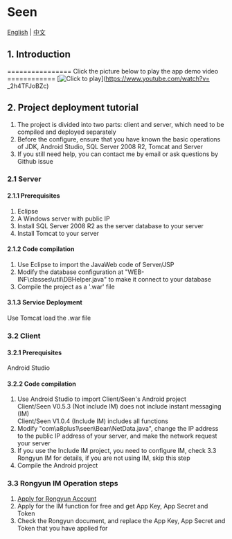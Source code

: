 # Seen

[English](https://github.com/Alan-Pross/Seen/blob/master/README.md) | [中文](https://github.com/Alan-Pross/Seen/blob/master/README_CN.md)

## 1. Introduction
================ Click the picture below to play the app demo video ============
[![Click to play](https://images.gitee.com/uploads/images/2019/0213/163441_2c9a9506_1320722.png "start.png")](https://www.youtube.com/watch?v= _2h4TFJoBZc)  

## 2. Project deployment tutorial
1. The project is divided into two parts: client and server, which need to be compiled and deployed separately  
2. Before the configure, ensure that you have known the basic operations of JDK, Android Studio, SQL Server 2008 R2, Tomcat and Server  
3. If you still need help, you can contact me by email or ask questions by Github issue  


### 2.1 Server
#### 2.1.1 Prerequisites
1. Eclipse  
2. A Windows server with public IP  
3. Install SQL Server 2008 R2 as the server database to your server  
4. Install Tomcat to your server  

#### 2.1.2 Code compilation
1. Use Eclipse to import the JavaWeb code of Server/JSP  
2. Modify the database configuration at "WEB-INF\classes\util\DBHelper.java" to make it connect to your database  
3. Compile the project as a '.war' file  

#### 3.1.3 Service Deployment
Use Tomcat load the .war file  

### 3.2 Client
#### 3.2.1 Prerequisites
Android Studio  

#### 3.2.2 Code compilation
1. Use Android Studio to import Client/Seen's Android project  
Client/Seen V0.5.3 (Not include IM) does not include instant messaging (IM)  
Client/Seen V1.0.4 (Include IM) includes all functions  
2. Modify "com\a8plus1\seen\Bean\NetData.java", change the IP address to the public IP address of your server, and make the network request your server  
3. If you use the Include IM project, you need to configure IM, check 3.3 Rongyun IM for details, if you are not using IM, skip this step  
4. Compile the Android project    

### 3.3 Rongyun IM Operation steps
1. [Apply for Rongyun Account](https://www.rongcloud.cn/)  
2. Apply for the IM function for free and get App Key, App Secret and Token  
3. Check the Rongyun document, and replace the App Key, App Secret and Token that you have applied for  
